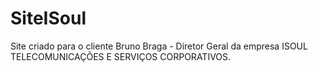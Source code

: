 # SiteISoul
Site criado para o cliente Bruno Braga - Diretor Geral da empresa ISOUL TELECOMUNICAÇÕES E SERVIÇOS CORPORATIVOS.

